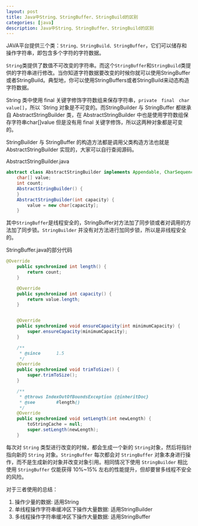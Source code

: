 ```yaml
---
layout: post
title: Java中String、StringBuffer、StringBuild的区别
categories: [java]
description: Java中String、StringBuffer、StringBuild的区别
---
```



JAVA平台提供三个类：`String、StringBuild、StringBuffer`，它们可以储存和操作字符串，即包含多个字符的字符数据。

`String`类提供了数值不可改变的字符串。而这个`StringBuffer`和`StringBuild`类提供的字符串进行修改。当你知道字符数据要改变的时候你就可以使用StringBuffer或者StringBuild。典型地，你可以使用StringBuffers或者StringBuild来动态构造字符数据。

String 类中使用 final 关键字修饰字符数组来保存字符串，`private　final　char　value[]`，所以 `String 对象是不可变的。而StringBuilder 与 StringBuffer 都继承自 AbstractStringBuilder 类，在 AbstractStringBuilder 中也是使用字符数组保存字符串char[]value 但是没有用 final 关键字修饰，所以这两种对象都是可变的。

StringBuilder 与 StringBuffer 的构造方法都是调用父类构造方法也就是 AbstractStringBuilder 实现的，大家可以自行查阅源码。

AbstractStringBuilder.java

```java
abstract class AbstractStringBuilder implements Appendable, CharSequence {
    char[] value;
    int count;
    AbstractStringBuilder() {
    }
    AbstractStringBuilder(int capacity) {
        value = new char[capacity];
    }
```

其中`StringBuffer`是线程安全的，StringBuffer对方法加了同步锁或者对调用的方法加了同步锁。`StringBuilder` 并没有对方法进行加同步锁，所以是非线程安全的。

StringBuffer.java的部分代码

```java
@Override
    public synchronized int length() {
        return count;
    }

    @Override
    public synchronized int capacity() {
        return value.length;
    }


    @Override
    public synchronized void ensureCapacity(int minimumCapacity) {
        super.ensureCapacity(minimumCapacity);
    }

    /**
     * @since      1.5
     */
    @Override
    public synchronized void trimToSize() {
        super.trimToSize();
    }

    /**
     * @throws IndexOutOfBoundsException {@inheritDoc}
     * @see        #length()
     */
    @Override
    public synchronized void setLength(int newLength) {
        toStringCache = null;
        super.setLength(newLength);
    }
```

每次对 `String` 类型进行改变的时候，都会生成一个新的 `String`对象，然后将指针指向新的 `String` 对象。`StringBuffer` 每次都会对 `StringBuffer` 对象本身进行操作，而不是生成新的对象并改变对象引用。相同情况下使用 `StringBuilder` 相比使用 `StringBuffer` 仅能获得 10%~15% 左右的性能提升，但却要冒多线程不安全的风险。

对于三者使用的总结：

1. 操作少量的数据: 适用String
2. 单线程操作字符串缓冲区下操作大量数据: 适用StringBuilder
3. 多线程操作字符串缓冲区下操作大量数据: 适用StringBuffer
